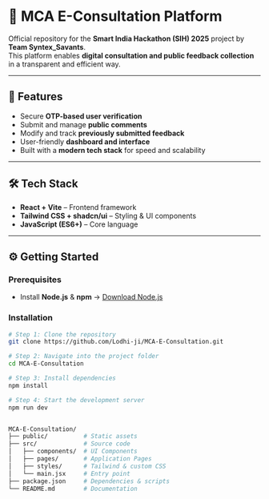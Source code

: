 # 📑 MCA E-Consultation Platform

Official repository for the **Smart India Hackathon (SIH) 2025** project by **Team Syntex_Savants**.  
This platform enables **digital consultation and public feedback collection** in a transparent and efficient way.  

---

## 🚀 Features
- Secure **OTP-based user verification**  
- Submit and manage **public comments**  
- Modify and track **previously submitted feedback**  
- User-friendly **dashboard and interface**  
- Built with a **modern tech stack** for speed and scalability  

---

## 🛠️ Tech Stack
- **React + Vite** – Frontend framework  
- **Tailwind CSS + shadcn/ui** – Styling & UI components  
- **JavaScript (ES6+)** – Core language  

---

## ⚙️ Getting Started

### Prerequisites
- Install **Node.js** & **npm** → [Download Node.js](https://nodejs.org)

### Installation
```sh
# Step 1: Clone the repository
git clone https://github.com/Lodhi-ji/MCA-E-Consultation.git

# Step 2: Navigate into the project folder
cd MCA-E-Consultation

# Step 3: Install dependencies
npm install

# Step 4: Start the development server
npm run dev


MCA-E-Consultation/
├── public/          # Static assets
├── src/             # Source code
│   ├── components/  # UI Components
│   ├── pages/       # Application Pages
│   ├── styles/      # Tailwind & custom CSS
│   └── main.jsx     # Entry point
├── package.json     # Dependencies & scripts
└── README.md        # Documentation
